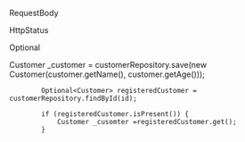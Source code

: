 

RequestBody

HttpStatus



Optional


Customer _customer = customerRepository.save(new Customer(customer.getName(), customer.getAge()));

```
        Optional<Customer> registeredCustomer = customerRepository.findById(id);

        if (registeredCustomer.isPresent()) {
            Customer _cusomter =registeredCustomer.get();
        }
```